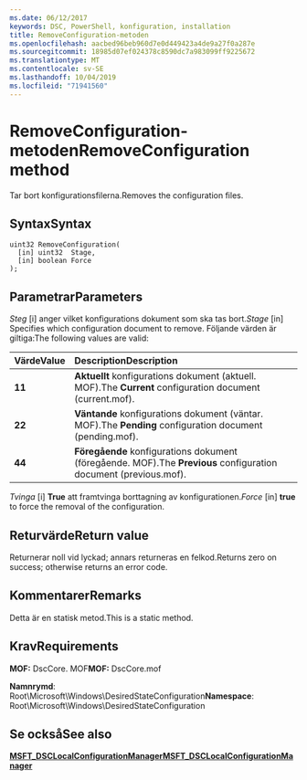 ```yaml
---
ms.date: 06/12/2017
keywords: DSC, PowerShell, konfiguration, installation
title: RemoveConfiguration-metoden
ms.openlocfilehash: aacbed96beb960d7e0d449423a4de9a27f0a287e
ms.sourcegitcommit: 18985d07ef024378c8590dc7a983099ff9225672
ms.translationtype: MT
ms.contentlocale: sv-SE
ms.lasthandoff: 10/04/2019
ms.locfileid: "71941560"
---
```

# <a name="removeconfiguration-method"></a><span data-ttu-id="490b1-103">RemoveConfiguration-metoden</span><span class="sxs-lookup"><span data-stu-id="490b1-103">RemoveConfiguration method</span></span>

<span data-ttu-id="490b1-104">Tar bort konfigurationsfilerna.</span><span class="sxs-lookup"><span data-stu-id="490b1-104">Removes the configuration files.</span></span>

## <a name="syntax"></a><span data-ttu-id="490b1-105">Syntax</span><span class="sxs-lookup"><span data-stu-id="490b1-105">Syntax</span></span>

```mof
uint32 RemoveConfiguration(
  [in] uint32  Stage,
  [in] boolean Force
);
```

## <a name="parameters"></a><span data-ttu-id="490b1-106">Parametrar</span><span class="sxs-lookup"><span data-stu-id="490b1-106">Parameters</span></span>

<span data-ttu-id="490b1-107">*Steg* \[i\] anger vilket konfigurations dokument som ska tas bort.</span><span class="sxs-lookup"><span data-stu-id="490b1-107">*Stage* \[in\] Specifies which configuration document to remove.</span></span> <span data-ttu-id="490b1-108">Följande värden är giltiga:</span><span class="sxs-lookup"><span data-stu-id="490b1-108">The following values are valid:</span></span>

|<span data-ttu-id="490b1-109">Värde</span><span class="sxs-lookup"><span data-stu-id="490b1-109">Value</span></span> |<span data-ttu-id="490b1-110">Description</span><span class="sxs-lookup"><span data-stu-id="490b1-110">Description</span></span> |
|:--- |:---|
|<span data-ttu-id="490b1-111">**1**</span><span class="sxs-lookup"><span data-stu-id="490b1-111">**1**</span></span> | <span data-ttu-id="490b1-112">**Aktuellt** konfigurations dokument (aktuell. MOF).</span><span class="sxs-lookup"><span data-stu-id="490b1-112">The **Current** configuration document (current.mof).</span></span> |
|<span data-ttu-id="490b1-113">**2**</span><span class="sxs-lookup"><span data-stu-id="490b1-113">**2**</span></span> | <span data-ttu-id="490b1-114">**Väntande** konfigurations dokument (väntar. MOF).</span><span class="sxs-lookup"><span data-stu-id="490b1-114">The **Pending** configuration document (pending.mof).</span></span>  |
|<span data-ttu-id="490b1-115">**4**</span><span class="sxs-lookup"><span data-stu-id="490b1-115">**4**</span></span> | <span data-ttu-id="490b1-116">**Föregående** konfigurations dokument (föregående. MOF).</span><span class="sxs-lookup"><span data-stu-id="490b1-116">The **Previous** configuration document (previous.mof).</span></span> |

<span data-ttu-id="490b1-117">*Tvinga* \[i\] **True** att framtvinga borttagning av konfigurationen.</span><span class="sxs-lookup"><span data-stu-id="490b1-117">*Force* \[in\] **true** to force the removal of the configuration.</span></span>

## <a name="return-value"></a><span data-ttu-id="490b1-118">Returvärde</span><span class="sxs-lookup"><span data-stu-id="490b1-118">Return value</span></span>

<span data-ttu-id="490b1-119">Returnerar noll vid lyckad; annars returneras en felkod.</span><span class="sxs-lookup"><span data-stu-id="490b1-119">Returns zero on success; otherwise returns an error code.</span></span>

## <a name="remarks"></a><span data-ttu-id="490b1-120">Kommentarer</span><span class="sxs-lookup"><span data-stu-id="490b1-120">Remarks</span></span>

<span data-ttu-id="490b1-121">Detta är en statisk metod.</span><span class="sxs-lookup"><span data-stu-id="490b1-121">This is a static method.</span></span>

## <a name="requirements"></a><span data-ttu-id="490b1-122">Krav</span><span class="sxs-lookup"><span data-stu-id="490b1-122">Requirements</span></span>

<span data-ttu-id="490b1-123">**MOF:** DscCore. MOF</span><span class="sxs-lookup"><span data-stu-id="490b1-123">**MOF:** DscCore.mof</span></span>

<span data-ttu-id="490b1-124">**Namnrymd**: Root\Microsoft\Windows\DesiredStateConfiguration</span><span class="sxs-lookup"><span data-stu-id="490b1-124">**Namespace**: Root\Microsoft\Windows\DesiredStateConfiguration</span></span>

## <a name="see-also"></a><span data-ttu-id="490b1-125">Se också</span><span class="sxs-lookup"><span data-stu-id="490b1-125">See also</span></span>

[<span data-ttu-id="490b1-126">**MSFT_DSCLocalConfigurationManager**</span><span class="sxs-lookup"><span data-stu-id="490b1-126">**MSFT_DSCLocalConfigurationManager**</span></span>](msft-dsclocalconfigurationmanager.md)

